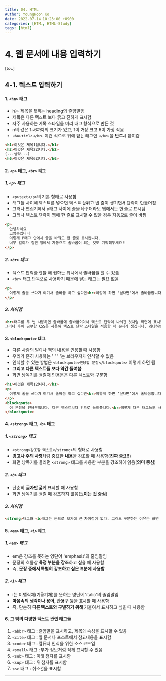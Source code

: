 ```yaml
---
title: 04. HTML
Author: YoungHoon Ko
date: 2022-07-14 10:23:00 +0900
categories: [HTML, HTML-Study]
tags: [html]
---
```


# 4. 웹 문서에 내용 입력하기

[toc]

## 4-1. 텍스트 입력하기

#### 1. `<hn>` 태그

- h는 제목을 뜻하는 heading의 줄임말임
- 제목은 다른 텍스트 보다 굵고 진하게 표시함
- 자주 사용하는 제목 스타일을 미리 태그 형식으로 만든 것
- n의 값은 1~6까지의 크기가 있고, 1이 가장 크고 6이 가장 작음
- `<hn>title</hn>` 이런 식으로 뒤에 닫는 태그인  `</hn>`을 **반드시** 붙여줌

~~~html
<h1>이것은 제목1입니다.</h1>
<h2>이것은 제목2입니다.</h2>
(...생략...)
<h6>이것은 제목6입니다.</h6>
~~~



#### 2. `<p>` 태그, `<br>` 태그

##### 1. `<p>` 태그

- `<p>text</p>`의 기본 형태로 사용함
- 태그들 사이에 텍스트를 넣으면 텍스트 앞뒤고 빈 줄이 생기면서 단락이 만들어짐
- 그러나 편집기에서 p태그 사이에 줄을 바꾸더라도 웹에서는 한 줄로 표시됨
- 그러나 텍스트 단락이 웹에 한 줄로 표시할 수 없을 경우 자동으로 줄이 바뀜

~~~html
<p>
  안녕하세요
  고영훈입니다
  이렇게 P태그 안에서 줄을 바꿔도 한 줄로 표시됩니다.
  너무 길이가 길면 웹에서 자동으로 줄바꿈이 되는 것도 기억해두세요!!
</p>
~~~

##### 2. `<br>` 태그

- 텍스트 단락을 만들 때 원하는 위치에서 줄바꿈을 할 수 있음
- `<br>` 태그 단독으로 사용하기 때문에 닫는 태그는 필요 없음

~~~html
<p>
  이렇게 줄을 쓰다가 여기서 줄바꿈 하고 싶다면<br>이렇게 하면 '싶다면'에서 줄바꿈합니다!
</p>
~~~

##### 3. 차이점
~~~markdown
<br>태그를 두 번 사용하면 줄바꿈에 줄바꿈이여서 텍스트 단락이 나눠진 것처럼 화면에 표시할 수 있다.
그러나 후에 공부할 CSS를 사용해 텍스트 단락 스타일을 적용할 때 문제가 생깁니다. 왜냐하면 실제적으로 단락이 만들어진 것이 아니기 때문입니다.그래서 단락을 만들때는 반드시 <p>태그를 사용해야 합니다.

~~~



#### 3. `<blockqoute>` 태그

- 다른 사람의 말이나 책의 내용을 인용할 때 사용함
- 우리가 흔히 사용하는 ' "" '는 브라우저가 인식할 수 없음
- 인식할 수 있는 방법은 `<blockqoute>인용할 문장</blockqoute>` 이렇게 하면 됨
- **그리고 다른 텍스트들 보다 약간 들여씀**
- 화면 낭독기를 돌릴때 인용문은 다른 텍스트와 구분함

~~~html
<h1>이것은 제목1입니다.</h1>
<p>
  이렇게 줄을 쓰다가 여기서 줄바꿈 하고 싶다면<br>이렇게 하면 '싶다면'에서 줄바꿈합니다!
</p>
<blockqoute>
  이 문장을 인용문입니다. 다른 텍스트보다 안으로 들여씁니다.<br>이렇게 다른 태그들도 사용할 수 있습니다. 그리고 화면 낭독기를 돌리면 다른 텍스트들과 구분합니다.
</blockqoute>
~~~



#### 4. `<strong>` 태그, `<b>` 태그

##### 1. `<strong>` 태그

- `<strong>강조할 텍스트</strong>`의 형태로 사용함
- **경고나 주의 사항**처럼 중요한 **내용**을 강조할 때 사용함(**진짜 중요!!**)
- 화면 낭독기를 돌리면 `<strong>` 태그를 사용한 부분을 강조하여 읽음(**의미 중심**)

##### 2. `<b>` 태그

- 단순히 **글자만 굵게 표시**할 때 사용함
- 화면 낭독기를 돌릴 때 강조하지 않음(**보이는 것 중심**)

##### 3. 차이점

~~~ markdown
<strong>태그와 <b>태그는 눈으로 보기에 큰 차이점이 없다. 그래도 구분하는 이유는 화면 낭독기 기능 때문이다. <strong>태그는 낭독할 때 강조하여 읽지만 <b>태그는 그렇지 않다. 전자는 의미 중심이고, 후자는 글자 즉, 보이는 것에 중심을 둔 것이다.
~~~



#### 5. `<em>` 태그,  `<i>` 태그

##### 1.  `<em>` 태그

- em은 강조를 뜻하는 영단어 'emphasis'의 줄임말임
- 문장의 흐름상 **특정 부분을 강조**하고 싶을 때 사용함
- 즉, **문장 중에서 특별히 강조하고 싶은 부분에 사용함**

##### 2.  `<i>` 태그

- i는 이탤릭체(기울기체)를 뜻하는 영단어 'italic'의 줄임말임
- **마음속의 생각이나 용어, 관용구 등**을 표시할 때 사용함
- 즉, 단순히 **다른 텍스트와 구별하기 위해** 기울여서 표시하고 싶을 때 사용함



#### 6. 그 밖의 다양한 텍스트 관련 태그들

1.  `<abbr>` 태그 : 줄임말을 표시하고, 제목의 속성을 표시할 수 있음
2.  `<cite>` 태그 : 웹 문서나 포스트에서 참고내용을 표시함 
3.  `<code>` 태그 : 컴퓨터 인식을 위한 소스 코드임
4.  `<small>` 태그 : 부가 정보처럼 작게 표시할 수 있음
5.  `<sub>` 태그 : 아래 첨자를 표시함
6.  `<sup>` 태그 : 위 첨자를 표시함
7.  `<s>` 태그 : 취소선을 표시함

<hr />



